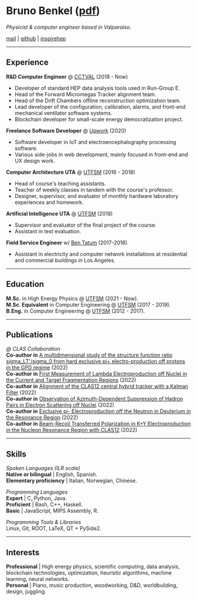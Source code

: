 # Bruno **Benkel** ([pdf](https://github.com/bleaktwig/cv/blob/gh-pages/latex_out/main.pdf))
*Physicist & computer engineer based in Valparaíso.*

[mail](mailto:bruno.benkel@gmail.com) \| [github](https://github.com/bleaktwig) \| [inspirehep](https://inspirehep.net/authors/2029166)

---
## **Exp**erience
**R&D Computer Engineer** @ [CCTVAL](https://cctval.usm.cl/en/home/) (2018 - Now)
* Developer of standard HEP data analysis tools used in Run-Group E.
* Head of the Forward Micromegas Tracker alignment team.
* Head of the Drift Chambers offline reconstruction optimization team.
* Lead developer of the configuration, calibration, alarms, and front-end mechanical ventilator software systems.
* Blockchain developer for small-scale energy democratization project.

**Freelance Software Developer** @ [Upwork](https://www.upwork.com/) (2020)
* Software developer in IoT and electroencephalography processing software.
* Various side-jobs in web development, mainly focused in front-end and UX design work.

**Computer Architecture UTA** @ [UTFSM](https://usm.cl/en/home/) (2016 - 2018)
* Head of course's teaching assistants.
* Teacher of weekly classes in tandem with the course's professor.
* Designer, supervisor, and evaluator of monthly hardware laboratory experiences and homework.

**Artificial Intelligence UTA** @ [UTFSM](https://usm.cl/en/home/) (2018)
* Supervisor and evaluator of the final project of the course.
* Assistant in test evaluation.

**Field Service Engineer** w/ [Ben Tatum](https://www.linkedin.com/in/ben-tatum-42011a149/) (2017-2018)
* Assistant in electricity and computer network installations at residential and commercial buildings in Los Angeles.

---
## **Edu**cation
**M.Sc.** in High Energy Physics @ [UTFSM](https://usm.cl/en/home/) (2021 - Now). \
**M.Sc. Equivalent** in Computer Engineering @ [UTFSM](https://usm.cl/en/home/) (2017 - 2019). \
**B.Eng.** in Computer Engineering @ [UTFSM](https://usm.cl/en/home/) (2012 - 2017).

---
## **Pub**lications
*@ CLAS Collaboration* \
**Co-author in** [A multidimensional study of the structure function ratio sigma_LT'/sigma_0 from hard exclusive pi+ electro-production off protons in the GPD regime](https://inspirehep.net/literature/2170921) (2022) \
**Co-author in** [First Measurement of Lambda Electroproduction off Nuclei in the Current and Target Fragmentation Regions](https://inspirehep.net/literature/2170490) (2022) \
**Co-author in** [Alignment of the CLAS12 central hybrid tracker with a Kalman Filter](https://inspirehep.net/literature/2134248) (2022) \
**Co-author in** [Observation of Azimuth-Dependent Suppression of Hadron Pairs in Electron Scattering off Nuclei](https://inspirehep.net/literature/2112346) (2022) \
**Co-author in** [Exclusive  pi- Electroproduction off the Neutron in Deuterium in the Resonance Region](https://inspirehep.net/literature/2060593) (2022) \
**Co-author in** [Beam-Recoil Transferred Polarization in K+Y Electroproduction in the Nucleon Resonance Region with CLAS12](https://inspirehep.net/literature/2029164) (2022)

---
## **Ski**lls
*Spoken Languages (ILR scale)* \
    **Native or bilingual** | English, Spanish. \
    **Elementary proficiency** | Italian, Norwegian, Chinese.

*Programming Languages* \
    **Expert** | C, Python, Java. \
    **Proficient** | Bash, C++, Haskell. \
    **Basic** | JavaScript, MIPS Assembly, R.

*Programming Tools & Libraries* \
    Linux, Git, ROOT, LaTeX, QT + PySide2.

---
## **Int**erests
**Professional** | High energy physics, scientific computing, data analysis, blockchain technologies, optimization, heuristic algorithms, machine learning, neural networks. \
**Personal** | Piano, music production, woodworking, D&D, worldbuilding, design, juggling.
